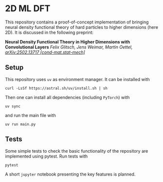 # 2D ML DFT

This repository contains a proof-of-concept implementation of bringing neural density functional theory of hard particles to higher dimensions (here 2D). It is discussed in the following preprint:

**Neural Density Functional Theory in Higher Dimensions with Convolutional Layers**
*Felix Glitsch, Jens Weimar, Martin Oettel, [arXiv:2502.13717 [cond-mat.stat-mech]](https://arxiv.org/abs/2502.13717)*

## Setup

This repository uses `uv` as environment manager. It can be installed with

```text
curl -LsSf https://astral.sh/uv/install.sh | sh
```

Then one can install all dependencies (including `PyTorch`) with

```text
uv sync
```

and run the main file with

```text
uv run main.py
```

## Tests

Some simple tests to check the basic functionality of the repository are implemented using pytest.
Run tests with

```text
pytest
```

A short `jupyter` notebook presenting the key features is planned.
